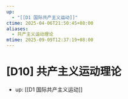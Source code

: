 ```yaml
---
up:
  - "[[D1 国际共产主义运动]]"
ctime: 2025-04-06T21:50:45+08:00
aliases:
  - 共产主义运动理论
mtime: 2025-09-09T12:37:19+08:00
---
```


# [D10] 共产主义运动理论

- up: [[D1 国际共产主义运动]]

